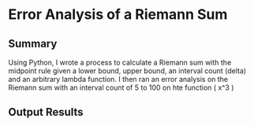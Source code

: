 # Error Analysis of a Riemann Sum

## Summary

Using Python, I wrote a process to calculate a Riemann sum with the midpoint rule given a lower bound, upper bound, an interval count (delta) and an arbitrary lambda function. I then ran an error analysis on the Riemann sum with an interval count of 5 to 100 on hte function \( x^3 \)

## Output Results
 
